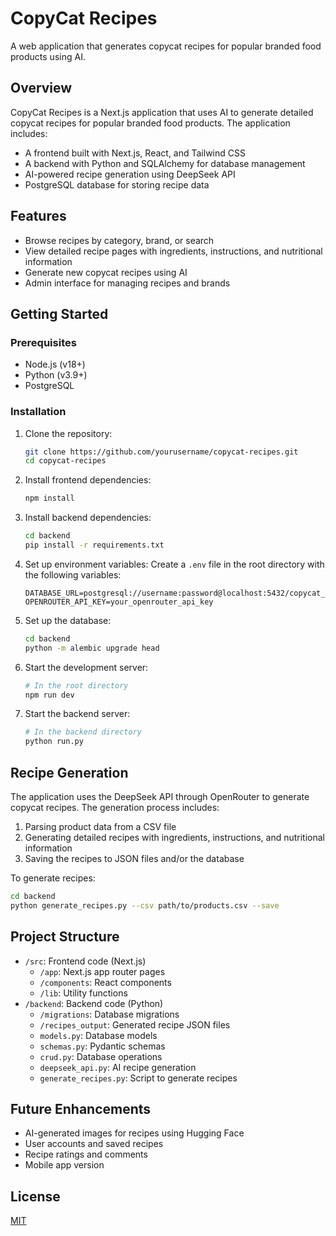 # CopyCat Recipes

A web application that generates copycat recipes for popular branded food products using AI.

## Overview

CopyCat Recipes is a Next.js application that uses AI to generate detailed copycat recipes for popular branded food products. The application includes:

- A frontend built with Next.js, React, and Tailwind CSS
- A backend with Python and SQLAlchemy for database management
- AI-powered recipe generation using DeepSeek API
- PostgreSQL database for storing recipe data

## Features

- Browse recipes by category, brand, or search
- View detailed recipe pages with ingredients, instructions, and nutritional information
- Generate new copycat recipes using AI
- Admin interface for managing recipes and brands

## Getting Started

### Prerequisites

- Node.js (v18+)
- Python (v3.9+)
- PostgreSQL

### Installation

1. Clone the repository:
   ```bash
   git clone https://github.com/yourusername/copycat-recipes.git
   cd copycat-recipes
   ```

2. Install frontend dependencies:
   ```bash
   npm install
   ```

3. Install backend dependencies:
   ```bash
   cd backend
   pip install -r requirements.txt
   ```

4. Set up environment variables:
   Create a `.env` file in the root directory with the following variables:
   ```
   DATABASE_URL=postgresql://username:password@localhost:5432/copycat_recipes_db
   OPENROUTER_API_KEY=your_openrouter_api_key
   ```

5. Set up the database:
   ```bash
   cd backend
   python -m alembic upgrade head
   ```

6. Start the development server:
   ```bash
   # In the root directory
   npm run dev
   ```

7. Start the backend server:
   ```bash
   # In the backend directory
   python run.py
   ```

## Recipe Generation

The application uses the DeepSeek API through OpenRouter to generate copycat recipes. The generation process includes:

1. Parsing product data from a CSV file
2. Generating detailed recipes with ingredients, instructions, and nutritional information
3. Saving the recipes to JSON files and/or the database

To generate recipes:
```bash
cd backend
python generate_recipes.py --csv path/to/products.csv --save
```

## Project Structure

- `/src`: Frontend code (Next.js)
  - `/app`: Next.js app router pages
  - `/components`: React components
  - `/lib`: Utility functions
- `/backend`: Backend code (Python)
  - `/migrations`: Database migrations
  - `/recipes_output`: Generated recipe JSON files
  - `models.py`: Database models
  - `schemas.py`: Pydantic schemas
  - `crud.py`: Database operations
  - `deepseek_api.py`: AI recipe generation
  - `generate_recipes.py`: Script to generate recipes

## Future Enhancements

- AI-generated images for recipes using Hugging Face
- User accounts and saved recipes
- Recipe ratings and comments
- Mobile app version

## License

[MIT](LICENSE)
